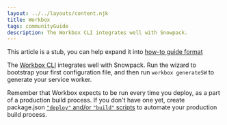 ```yaml
---
layout: ../../layouts/content.njk
title: Workbox
tags: communityGuide
description: The Workbox CLI integrates well with Snowpack.
---
```


<div class="stub">
This article is a stub, you can help expand it into <a href="https://diataxis.fr/how-to-guides/">how-to guide format</a>
</div>

The [Workbox CLI](https://developers.google.com/web/tools/workbox/modules/workbox-cli) integrates well with Snowpack. Run the wizard to bootstrap your first configuration file, and then run `workbox generateSW` to generate your service worker.

Remember that Workbox expects to be run every time you deploy, as a part of a production build process. If you don't have one yet, create package.json [`"deploy"` and/or `"build"` scripts](https://michael-kuehnel.de/tooling/2018/03/22/helpers-and-tips-for-npm-run-scripts.html) to automate your production build process.
